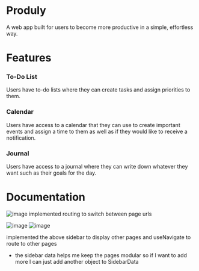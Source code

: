 # Produly
A web app built for users to become more productive in a simple, effortless way.

# Features
### To-Do List
Users have to-do lists where they can create tasks and assign priorities to them. 
### Calendar
Users have access to a calendar that they can use to create important events and assign a time to them as well as if they would like to receive a notification.
### Journal
Users have access to a journal where they can write down whatever they want such as their goals for the day.

# Documentation
![image](https://github.com/aleabalda/produly/assets/113554225/f12e0686-0dee-420a-a568-550f49585f71)
implemented routing to switch between page urls

![image](https://github.com/aleabalda/produly/assets/113554225/55d3cdaf-bb5f-4b43-8039-3e3c4b8dc9ae)
![image](https://github.com/aleabalda/produly/assets/113554225/e427e8d0-31ac-42cd-852d-9b1ec741ac3c)

implemented the above sidebar to display other pages and useNavigate to route to other pages
- the sidebar data helps me keep the pages modular so if I want to add more I can just add another object to SidebarData


